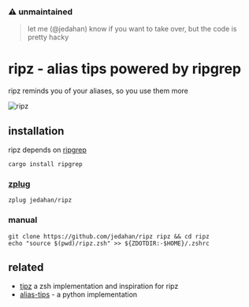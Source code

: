 ### :warning: unmaintained
> let me (@jedahan) know if you want to take over, but the code is pretty hacky

# ripz - alias tips powered by ripgrep

ripz reminds you of your aliases, so you use them more

![ripz](ripz.png)

## installation

ripz depends on [ripgrep](github.com/BurntSushi/ripgrep)

    cargo install ripgrep

### [zplug]()

    zplug jedahan/ripz

### manual

    git clone https://github.com/jedahan/ripz ripz && cd ripz
    echo "source $(pwd)/ripz.zsh" >> ${ZDOTDIR:-$HOME}/.zshrc

## related

* [tipz](github.com/molovo/tipz) a zsh implementation and inspiration for ripz
* [alias-tips](https://github.com/djui/alias-tips) - a python implementation

